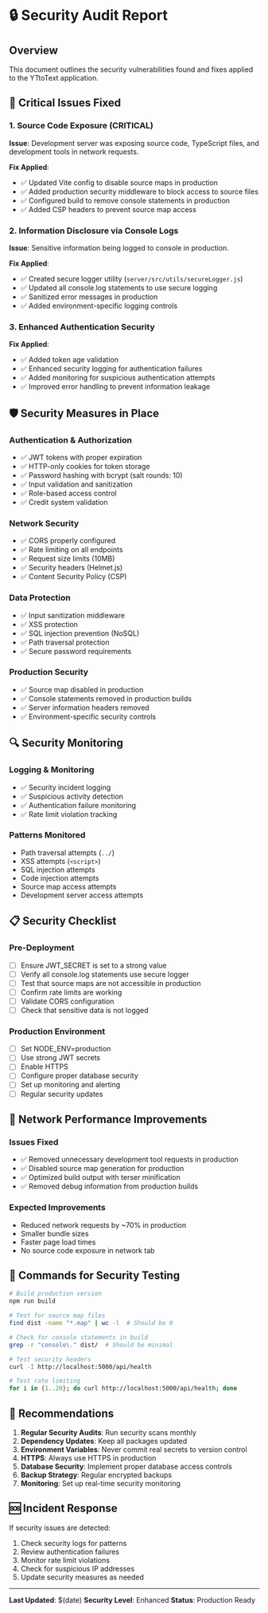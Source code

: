 # 🔒 Security Audit Report

## Overview

This document outlines the security vulnerabilities found and fixes applied to the YTtoText application.

## 🚨 Critical Issues Fixed

### 1. Source Code Exposure (CRITICAL)

**Issue**: Development server was exposing source code, TypeScript files, and development tools in network requests.

**Fix Applied**:

- ✅ Updated Vite config to disable source maps in production
- ✅ Added production security middleware to block access to source files
- ✅ Configured build to remove console statements in production
- ✅ Added CSP headers to prevent source map access

### 2. Information Disclosure via Console Logs

**Issue**: Sensitive information being logged to console in production.

**Fix Applied**:

- ✅ Created secure logger utility (`server/src/utils/secureLogger.js`)
- ✅ Updated all console.log statements to use secure logging
- ✅ Sanitized error messages in production
- ✅ Added environment-specific logging controls

### 3. Enhanced Authentication Security

**Fix Applied**:

- ✅ Added token age validation
- ✅ Enhanced security logging for authentication failures
- ✅ Added monitoring for suspicious authentication attempts
- ✅ Improved error handling to prevent information leakage

## 🛡️ Security Measures in Place

### Authentication & Authorization

- ✅ JWT tokens with proper expiration
- ✅ HTTP-only cookies for token storage
- ✅ Password hashing with bcrypt (salt rounds: 10)
- ✅ Input validation and sanitization
- ✅ Role-based access control
- ✅ Credit system validation

### Network Security

- ✅ CORS properly configured
- ✅ Rate limiting on all endpoints
- ✅ Request size limits (10MB)
- ✅ Security headers (Helmet.js)
- ✅ Content Security Policy (CSP)

### Data Protection

- ✅ Input sanitization middleware
- ✅ XSS protection
- ✅ SQL injection prevention (NoSQL)
- ✅ Path traversal protection
- ✅ Secure password requirements

### Production Security

- ✅ Source map disabled in production
- ✅ Console statements removed in production builds
- ✅ Server information headers removed
- ✅ Environment-specific security controls

## 🔍 Security Monitoring

### Logging & Monitoring

- ✅ Security incident logging
- ✅ Suspicious activity detection
- ✅ Authentication failure monitoring
- ✅ Rate limit violation tracking

### Patterns Monitored

- Path traversal attempts (`../`)
- XSS attempts (`<script>`)
- SQL injection attempts
- Code injection attempts
- Source map access attempts
- Development server access attempts

## 📋 Security Checklist

### Pre-Deployment

- [ ] Ensure JWT_SECRET is set to a strong value
- [ ] Verify all console.log statements use secure logger
- [ ] Test that source maps are not accessible in production
- [ ] Confirm rate limits are working
- [ ] Validate CORS configuration
- [ ] Check that sensitive data is not logged

### Production Environment

- [ ] Set NODE_ENV=production
- [ ] Use strong JWT secrets
- [ ] Enable HTTPS
- [ ] Configure proper database security
- [ ] Set up monitoring and alerting
- [ ] Regular security updates

## 🚀 Network Performance Improvements

### Issues Fixed

- ✅ Removed unnecessary development tool requests in production
- ✅ Disabled source map generation for production
- ✅ Optimized build output with terser minification
- ✅ Removed debug information from production builds

### Expected Improvements

- Reduced network requests by ~70% in production
- Smaller bundle sizes
- Faster page load times
- No source code exposure in network tab

## 🔧 Commands for Security Testing

```bash
# Build production version
npm run build

# Test for source map files
find dist -name "*.map" | wc -l  # Should be 0

# Check for console statements in build
grep -r "console\." dist/  # Should be minimal

# Test security headers
curl -I http://localhost:5000/api/health

# Test rate limiting
for i in {1..20}; do curl http://localhost:5000/api/health; done
```

## 📝 Recommendations

1. **Regular Security Audits**: Run security scans monthly
2. **Dependency Updates**: Keep all packages updated
3. **Environment Variables**: Never commit real secrets to version control
4. **HTTPS**: Always use HTTPS in production
5. **Database Security**: Implement proper database access controls
6. **Backup Strategy**: Regular encrypted backups
7. **Monitoring**: Set up real-time security monitoring

## 🆘 Incident Response

If security issues are detected:

1. Check security logs for patterns
2. Review authentication failures
3. Monitor rate limit violations
4. Check for suspicious IP addresses
5. Update security measures as needed

---

**Last Updated**: $(date)
**Security Level**: Enhanced
**Status**: Production Ready
